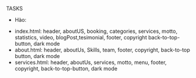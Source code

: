 TASKS
- Hào:
* index.html: header, aboutUS, booking, categories, services, motto, statistics, video, blogPost,tesimonial, footer, copyright back-to-top-button, dark mode
* about.html: header, aboutUs, Skills, team, footer, copyright, back-to-top button, dark mode
* services.html: header, aboutUs, services, motto, menu, footer, copyright, back-to-top-button, dark mode
